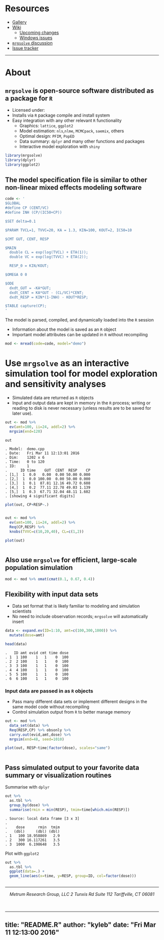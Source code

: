 # 
  
  





# Resources

* [Gallery](https://github.com/metrumresearchgroup/mrgsolve/wiki/gallery)
* [Wiki](https://github.com/metrumresearchgroup/mrgsolve/wiki)
    * [Upcoming changes](https://github.com/metrumresearchgroup/mrgsolve/wiki/Upcoming-changes)
    * [Windows issues](https://github.com/metrumresearchgroup/mrgsolve/wiki/Windows-issues#issues-with-using-mrgsolve-on-windows-platforms)
* [`mrgsolve` discussion](https://groups.google.com/a/metrumrg.com/forum/#!forum/mrgsolve)
* [Issue tracker](https://github.com/metrumresearchgroup/mrgsolve/issues)

<hr>


# About

## `mrgsolve` is open-source software distributed as a package for `R`

  * Licensed under:
  * Installs via `R` package compile and install system
  * Easy integration with any other relevant `R` functionality
     * Graphics: `lattice`, `ggplot2`
     * Model estimation: `nls`,`nlme`, `MCMCpack`, `saemix`, others
     * Optimal design: `PFIM`, `PopED`
     * Data summary: `dplyr` and many other functions and packages
     * Interactive model exploration with `shiny`



```r
library(mrgsolve)
library(dplyr)
library(ggplot2)
```

## The model specification file is similar to other non-linear mixed effects modeling software


```r
code <- '
$GLOBAL
#define CP (CENT/VC)
#define INH (CP/(IC50+CP))

$SET delta=0.1

$PARAM TVCL=1, TVVC=20, KA = 1.3, KIN=100, KOUT=2, IC50=10

$CMT GUT, CENT, RESP

$MAIN
  double CL = exp(log(TVCL) + ETA(1));
  double VC = exp(log(TVVC) + ETA(2));

  RESP_0 = KIN/KOUT;

$OMEGA 0 0

$ODE
  dxdt_GUT = -KA*GUT;
  dxdt_CENT = KA*GUT - (CL/VC)*CENT;
  dxdt_RESP = KIN*(1-INH) - KOUT*RESP;

$TABLE capture(CP);
'
```

The model is parsed, compiled, and dynamically loaded into the `R` session

  * Information about the model is saved as an `R` object
  * Important model attributes can be updated in `R` without recompiling



```r
mod <- mread(code=code, model="demo")
```

# Use `mrgsolve` as an interactive simulation tool for model exploration and sensitivity analyses
  * Simulated data are returned as `R` objects
  * Input and output data are kept in memory in the `R` process; writing or reading to disk
  is never necessary (unless results are to be saved for later use).


```r
out <- mod %>%
  ev(amt=100, ii=24, addl=2) %>%
  mrgsim(end=120)

out
```

```
. Model:  demo.cpp 
. Date:   Fri Mar 11 12:13:01 2016 
. Dim:    1202 x 6 
. Time:   0 to 120 
. ID:     1 
.      ID time    GUT  CENT  RESP    CP
. [1,]  1  0.0   0.00  0.00 50.00 0.000
. [2,]  1  0.0 100.00  0.00 50.00 0.000
. [3,]  1  0.1  87.81 12.16 49.72 0.608
. [4,]  1  0.2  77.11 22.78 49.03 1.139
. [5,]  1  0.3  67.71 32.04 48.11 1.602
. [showing 4 significant digits]
```

```r
plot(out, CP+RESP~.)
```

<img src="img/unnamed-chunk-7-1.png" title="" alt="" style="display: block; margin: auto;" />

```r
out <- mod %>%
  ev(amt=100, ii=24, addl=2) %>%
  Req(CP,RESP) %>%
  knobs(TVVC=c(10,20,40), CL=c(1,2))
```

```r
plot(out)
```

<img src="img/unnamed-chunk-8-1.png" title="" alt="" style="display: block; margin: auto;" />

## Also use `mrgsolve` for efficient, large-scale population simulation


```r
mod <- mod %>% omat(cmat(0.1, 0.67, 0.4))
```

## Flexibility with input data sets
* Data set format that is likely familiar to modeling and simulation scientists
* No need to include observation records; `mrgsolve` will automatically insert



```r
data <- expand.ev(ID=1:10, amt=c(100,300,1000)) %>%
  mutate(dose=amt)

head(data)
```

```
.   ID amt evid cmt time dose
. 1  1 100    1   1    0  100
. 2  2 100    1   1    0  100
. 3  3 100    1   1    0  100
. 4  4 100    1   1    0  100
. 5  5 100    1   1    0  100
. 6  6 100    1   1    0  100
```

### Input data are passed in as `R` objects
  * Pass many different data sets or implement different designs in the same model code
  without recompiling
  * Control simulation output from `R` to better manage memory


```r
out <- mod %>%
  data_set(data) %>%
  Req(RESP,CP) %>% obsonly %>%
  carry.out(evid,amt,dose) %>%
  mrgsim(end=48, seed=1010)
```

```r
plot(out, RESP~time|factor(dose), scales="same")
```

<img src="img/unnamed-chunk-12-1.png" title="" alt="" style="display: block; margin: auto;" />

## Pass simulated output to your favorite data summary or visualization routines
Summarise with `dplyr`


```r
out %>%
  as.tbl %>%
  group_by(dose) %>%
  summarise(rmin = min(RESP), tmim=time[which.min(RESP)])
```

```
. Source: local data frame [3 x 3]
. 
.    dose      rmin  tmim
.   (dbl)     (dbl) (dbl)
. 1   100 18.958869   2.9
. 2   300 16.117261   3.5
. 3  1000  6.198648   3.5
```

Plot with `ggplot2`


```r
out %>%
  as.tbl %>%
  ggplot(data=.) +
  geom_line(aes(x=time, y=RESP, group=ID, col=factor(dose)))
```

<img src="img/unnamed-chunk-14-1.png" title="" alt="" style="display: block; margin: auto;" />

<hr>
<center><i>Metrum Research Group, LLC 2 Tunxis Rd Suite 112 Tariffville, CT 06081 </i></center>
<br>
<br>

---
title: "README.R"
author: "kyleb"
date: "Fri Mar 11 12:13:00 2016"
---
